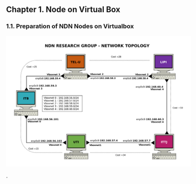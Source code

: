  ## Chapter 1. Node on Virtual Box
 ### 1.1. Preparation of NDN Nodes on Virtualbox
  <img src="https://github.com/syaifulahdan/Mini-NDN-Work/blob/main/Assignment%202:NDNrg-Topology/NDNrg-Image-Topology/ndnrg-config_08.png" width="1000">

 
.

